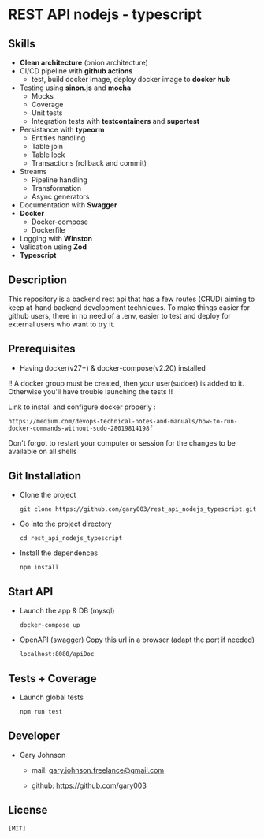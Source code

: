 # REST API nodejs - typescript

## Skills

- **Clean architecture** (onion architecture)
- CI/CD pipeline with **github actions**
  - test, build docker image, deploy docker image to **docker hub**
- Testing using **sinon.js** and **mocha**
  - Mocks
  - Coverage
  - Unit tests
  - Integration tests with **testcontainers** and **supertest**
- Persistance with **typeorm**
  - Entities handling
  - Table join
  - Table lock
  - Transactions (rollback and commit)
- Streams
  - Pipeline handling
  - Transformation
  - Async generators
- Documentation with **Swagger**
- **Docker**
  - Docker-compose
  - Dockerfile
- Logging with **Winston**
- Validation using **Zod**
- **Typescript**

## Description

This repository is a backend rest api that has a few routes (CRUD) aiming to keep at-hand backend development techniques.
To make things easier for github users, there in no need of a .env, easier to test and deploy for external users who want to try it.

## Prerequisites

- Having docker(v27+) & docker-compose(v2.20) installed

!! A docker group must be created, then your user(sudoer) is added to it.
Otherwise you'll have trouble launching the tests !!

Link to install and configure docker properly :

    https://medium.com/devops-technical-notes-and-manuals/how-to-run-docker-commands-without-sudo-28019814198f

Don't forgot to restart your computer or session for the changes to be available on all shells

## Git Installation

- Clone the project

  `git clone https://github.com/gary003/rest_api_nodejs_typescript.git`

- Go into the project directory

  `cd rest_api_nodejs_typescript`

- Install the dependences

  `npm install`

## Start API

- Launch the app & DB (mysql)

  `docker-compose up`

- OpenAPI (swagger)
  Copy this url in a browser (adapt the port if needed)

  `localhost:8080/apiDoc`

## Tests + Coverage

- Launch global tests

  `npm run test`

## Developer

- Gary Johnson

  - mail: gary.johnson.freelance@gmail.com

  - github: https://github.com/gary003

## License

    [MIT]
